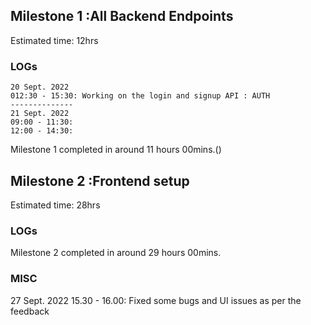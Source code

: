 ## Milestone 1 :All Backend Endpoints
Estimated time: 12hrs
### LOGs
    20 Sept. 2022 
    012:30 - 15:30: Working on the login and signup API : AUTH
    --------------
    21 Sept. 2022
    09:00 - 11:30: 
    12:00 - 14:30: 

Milestone 1 completed in around 11 hours 00mins.()

## Milestone 2 :Frontend setup
Estimated time: 28hrs
### LOGs


Milestone 2 completed in around  29 hours  00mins.

### MISC
27 Sept. 2022
15.30 - 16.00: Fixed some bugs and UI issues as per the feedback